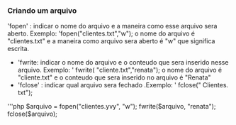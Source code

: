 ### Criando um arquivo 
'fopen' : indicar o nome do arquivo e a maneira como esse arquivo sera aberto. Exemplo: 'fopen("clientes.txt","w"); o nome do arquivo é "clientes.txt" e a maneira como arquivo sera aberto é "w" que significa escrita.

- 'fwrite: indicar o nome do arquivo e o conteudo que sera inserido nesse arquivo. Exemplo: ' fwrite( "cliente.txt","renata"); o nome do arquivo é "cliente.txt" e o conteudo que sera inserido no arquivo é "Renata" 
- 'fclose' : indicar qual arquivo sera fechado .Exemplo: ' fclose(" Clientes. txt");

'''php
$arquivo = fopen("clientes.yvy", "w");
fwrite($arquivo, "renata");
fclose($arquivo); 
```

